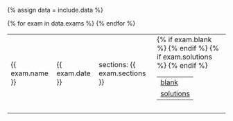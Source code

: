 {% assign data = include.data %}
<table class="asst-table">
{% for exam in data.exams %}
<tr>
	<td>{{ exam.name }}</td>
	<td>{{ exam.date }}</td>
	<td>sections: {{ exam.sections }}</td>
	<td> 
		<table class="inner">
		  {% if exam.blank %}
		  <tr>
			    <td><a href="{{ data.home }}/{{ exam.blank }}">blank</a></td>
			</tr>
			{% endif %}
		  {% if exam.solutions %}
			<tr>
			    <td><a href="{{ data.home }}/{{ exam.solutions }}">solutions</a></td>
			</tr>
			{% endif %}
		</table>
		<div style="padding-bottom: 10px"></div>
	</td>
</tr>
{% endfor %}
</table>
